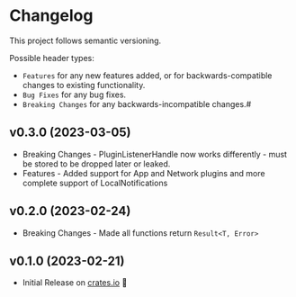 # Changelog

This project follows semantic versioning.

Possible header types:

- `Features` for any new features added, or for backwards-compatible
  changes to existing functionality.
- `Bug Fixes` for any bug fixes.
- `Breaking Changes` for any backwards-incompatible changes.#

## v0.3.0 (2023-03-05)
- Breaking Changes - PluginListenerHandle now works differently - must be stored to be dropped later or leaked.
- Features - Added support for App and Network plugins and more complete support of LocalNotifications

## v0.2.0 (2023-02-24)
- Breaking Changes - Made all functions return `Result<T, Error>`

## v0.1.0 (2023-02-21)

- Initial Release on [crates.io] :tada:

[crates.io]: https://crates.io/crates/capacitor_bindings
